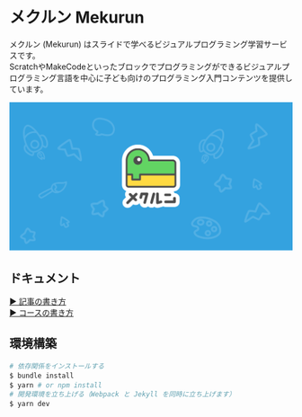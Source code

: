 # メクルン Mekurun

メクルン (Mekurun) はスライドで学べるビジュアルプログラミング学習サービスです。  
ScratchやMakeCodeといったブロックでプログラミングができるビジュアルプログラミング言語を中心に子ども向けのプログラミング入門コンテンツを提供しています。

![OGP](/assets/images/ogp/main.png)

## ドキュメント

[▶ 記事の書き方](/docs/template-article.md)  
[▶ コースの書き方](/docs/template-course.md)

## 環境構築

```bash
# 依存関係をインストールする
$ bundle install
$ yarn # or npm install
# 開発環境を立ち上げる（Webpack と Jekyll を同時に立ち上げます）
$ yarn dev
```
